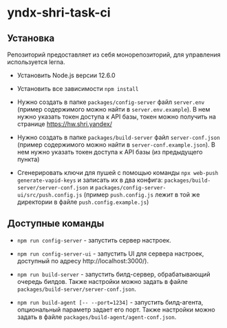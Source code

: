 # yndx-shri-task-ci

## Установка

Репозиторий предоставляет из себя монорепозиторий, для управления используется lerna.

- Установить Node.js версии 12.6.0

- Установить все зависимости `npm install`

- Нужно создать в папке `packages/config-server` файл `server.env` (пример содержимого можно найти в `server.env.example`). 
  В нем нужно указать токен доступа к API базы, токен можно получить на странице https://hw.shri.yandex/
  
- Нужно создать в папке `packages/build-server` файл `server-conf.json` (пример содержимого можно найти в `server-conf.example.json`). 
  В нем нужно указать токен доступа к API базы (из предыдущего пункта)
  
- Сгенерировать ключи для пушей с помощью команды `npx web-push generate-vapid-keys` 
и записать их в два конфига: `packages/build-server/server-conf.json` и `packages/config-server-ui/src/push.config.js` 
(пример `push.config.js` лежит в той же директории в файле `push.config.example.js`)

## Доступные команды

- `npm run config-server` - запустить сервер настроек.

- `npm run config-server-ui` - запустить UI для сервера настроек, доступный по адресу http://localhost:3000/).

- `npm run build-server` - запустить билд-сервер, обрабатывающий очередь билдов. 
  Также настройки можно задать в файле `packages/build-server/server-conf.json`.
  
- `npm run build-agent [-- --port=1234]` - запустить билд-агента, опциональный параметр задает его порт.
  Также настройки можно задать в файле `packages/build-agent/agent-conf.json`.
